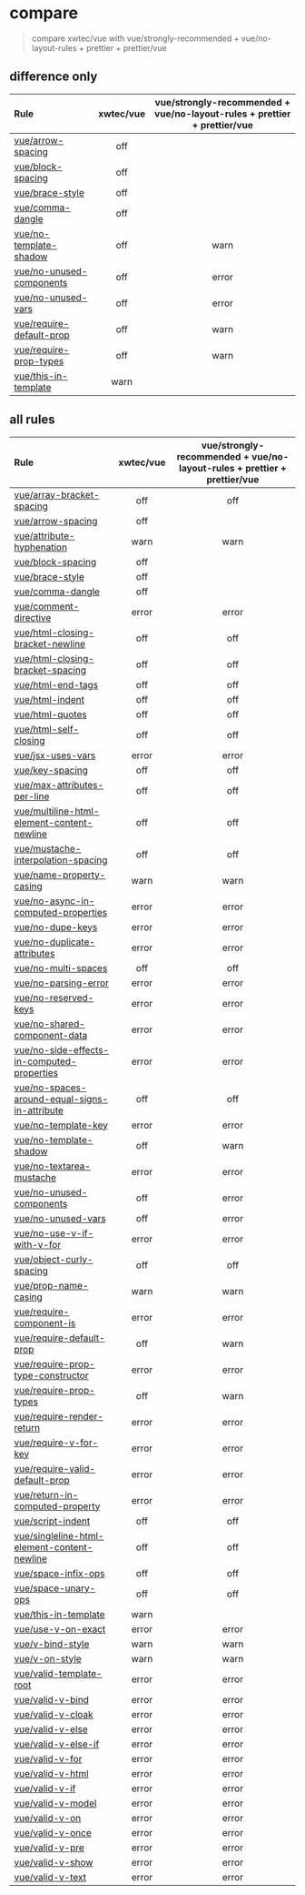 # compare

> compare xwtec/vue with vue/strongly-recommended + vue/no-layout-rules + prettier + prettier/vue

## difference only

| Rule                                                                                    | xwtec/vue | vue/strongly-recommended + vue/no-layout-rules + prettier + prettier/vue |
| :-------------------------------------------------------------------------------------- | :-------: | :----------------------------------------------------------------------: |
| [vue/arrow-spacing](https://vuejs.github.io/eslint-plugin-vue/rules/arrow-spacing.html) |    off    |
| [vue/block-spacing](https://vuejs.github.io/eslint-plugin-vue/rules/block-spacing.html) |    off    |
| [vue/brace-style](https://vuejs.github.io/eslint-plugin-vue/rules/brace-style.html)     |    off    |
| [vue/comma-dangle](https://vuejs.github.io/eslint-plugin-vue/rules/comma-dangle.html)   |    off    |
| [vue/no-template-shadow](https://eslint.vuejs.org/rules/no-template-shadow.html)        |    off    |                                   warn                                   |
| [vue/no-unused-components](https://eslint.vuejs.org/rules/no-unused-components.html)    |    off    |                                  error                                   |
| [vue/no-unused-vars](https://eslint.vuejs.org/rules/no-unused-vars.html)                |    off    |                                  error                                   |
| [vue/require-default-prop](https://eslint.vuejs.org/rules/require-default-prop.html)    |    off    |                                   warn                                   |
| [vue/require-prop-types](https://eslint.vuejs.org/rules/require-prop-types.html)        |    off    |                                   warn                                   |
| [vue/this-in-template](https://eslint.vuejs.org/rules/this-in-template.html)            |   warn    |

## all rules

| Rule                                                                                                                           | xwtec/vue | vue/strongly-recommended + vue/no-layout-rules + prettier + prettier/vue |
| :----------------------------------------------------------------------------------------------------------------------------- | :-------: | :----------------------------------------------------------------------: |
| [vue/array-bracket-spacing](https://vuejs.github.io/eslint-plugin-vue/rules/array-bracket-spacing.html)                        |    off    |                                   off                                    |
| [vue/arrow-spacing](https://vuejs.github.io/eslint-plugin-vue/rules/arrow-spacing.html)                                        |    off    |
| [vue/attribute-hyphenation](https://eslint.vuejs.org/rules/attribute-hyphenation.html)                                         |   warn    |                                   warn                                   |
| [vue/block-spacing](https://vuejs.github.io/eslint-plugin-vue/rules/block-spacing.html)                                        |    off    |
| [vue/brace-style](https://vuejs.github.io/eslint-plugin-vue/rules/brace-style.html)                                            |    off    |
| [vue/comma-dangle](https://vuejs.github.io/eslint-plugin-vue/rules/comma-dangle.html)                                          |    off    |
| [vue/comment-directive](https://eslint.vuejs.org/rules/comment-directive.html)                                                 |   error   |                                  error                                   |
| [vue/html-closing-bracket-newline](https://eslint.vuejs.org/rules/html-closing-bracket-newline.html)                           |    off    |                                   off                                    |
| [vue/html-closing-bracket-spacing](https://eslint.vuejs.org/rules/html-closing-bracket-spacing.html)                           |    off    |                                   off                                    |
| [vue/html-end-tags](https://eslint.vuejs.org/rules/html-end-tags.html)                                                         |    off    |                                   off                                    |
| [vue/html-indent](https://eslint.vuejs.org/rules/html-indent.html)                                                             |    off    |                                   off                                    |
| [vue/html-quotes](https://eslint.vuejs.org/rules/html-quotes.html)                                                             |    off    |                                   off                                    |
| [vue/html-self-closing](https://eslint.vuejs.org/rules/html-self-closing.html)                                                 |    off    |                                   off                                    |
| [vue/jsx-uses-vars](https://eslint.vuejs.org/rules/jsx-uses-vars.html)                                                         |   error   |                                  error                                   |
| [vue/key-spacing](https://vuejs.github.io/eslint-plugin-vue/rules/key-spacing.html)                                            |    off    |                                   off                                    |
| [vue/max-attributes-per-line](https://eslint.vuejs.org/rules/max-attributes-per-line.html)                                     |    off    |                                   off                                    |
| [vue/multiline-html-element-content-newline](https://eslint.vuejs.org/rules/multiline-html-element-content-newline.html)       |    off    |                                   off                                    |
| [vue/mustache-interpolation-spacing](https://eslint.vuejs.org/rules/mustache-interpolation-spacing.html)                       |    off    |                                   off                                    |
| [vue/name-property-casing](https://eslint.vuejs.org/rules/name-property-casing.html)                                           |   warn    |                                   warn                                   |
| [vue/no-async-in-computed-properties](https://eslint.vuejs.org/rules/no-async-in-computed-properties.html)                     |   error   |                                  error                                   |
| [vue/no-dupe-keys](https://eslint.vuejs.org/rules/no-dupe-keys.html)                                                           |   error   |                                  error                                   |
| [vue/no-duplicate-attributes](https://eslint.vuejs.org/rules/no-duplicate-attributes.html)                                     |   error   |                                  error                                   |
| [vue/no-multi-spaces](https://eslint.vuejs.org/rules/no-multi-spaces.html)                                                     |    off    |                                   off                                    |
| [vue/no-parsing-error](https://eslint.vuejs.org/rules/no-parsing-error.html)                                                   |   error   |                                  error                                   |
| [vue/no-reserved-keys](https://eslint.vuejs.org/rules/no-reserved-keys.html)                                                   |   error   |                                  error                                   |
| [vue/no-shared-component-data](https://eslint.vuejs.org/rules/no-shared-component-data.html)                                   |   error   |                                  error                                   |
| [vue/no-side-effects-in-computed-properties](https://eslint.vuejs.org/rules/no-side-effects-in-computed-properties.html)       |   error   |                                  error                                   |
| [vue/no-spaces-around-equal-signs-in-attribute](https://eslint.vuejs.org/rules/no-spaces-around-equal-signs-in-attribute.html) |    off    |                                   off                                    |
| [vue/no-template-key](https://eslint.vuejs.org/rules/no-template-key.html)                                                     |   error   |                                  error                                   |
| [vue/no-template-shadow](https://eslint.vuejs.org/rules/no-template-shadow.html)                                               |    off    |                                   warn                                   |
| [vue/no-textarea-mustache](https://eslint.vuejs.org/rules/no-textarea-mustache.html)                                           |   error   |                                  error                                   |
| [vue/no-unused-components](https://eslint.vuejs.org/rules/no-unused-components.html)                                           |    off    |                                  error                                   |
| [vue/no-unused-vars](https://eslint.vuejs.org/rules/no-unused-vars.html)                                                       |    off    |                                  error                                   |
| [vue/no-use-v-if-with-v-for](https://eslint.vuejs.org/rules/no-use-v-if-with-v-for.html)                                       |   error   |                                  error                                   |
| [vue/object-curly-spacing](https://vuejs.github.io/eslint-plugin-vue/rules/object-curly-spacing.html)                          |    off    |                                   off                                    |
| [vue/prop-name-casing](https://eslint.vuejs.org/rules/prop-name-casing.html)                                                   |   warn    |                                   warn                                   |
| [vue/require-component-is](https://eslint.vuejs.org/rules/require-component-is.html)                                           |   error   |                                  error                                   |
| [vue/require-default-prop](https://eslint.vuejs.org/rules/require-default-prop.html)                                           |    off    |                                   warn                                   |
| [vue/require-prop-type-constructor](https://eslint.vuejs.org/rules/require-prop-type-constructor.html)                         |   error   |                                  error                                   |
| [vue/require-prop-types](https://eslint.vuejs.org/rules/require-prop-types.html)                                               |    off    |                                   warn                                   |
| [vue/require-render-return](https://eslint.vuejs.org/rules/require-render-return.html)                                         |   error   |                                  error                                   |
| [vue/require-v-for-key](https://eslint.vuejs.org/rules/require-v-for-key.html)                                                 |   error   |                                  error                                   |
| [vue/require-valid-default-prop](https://eslint.vuejs.org/rules/require-valid-default-prop.html)                               |   error   |                                  error                                   |
| [vue/return-in-computed-property](https://eslint.vuejs.org/rules/return-in-computed-property.html)                             |   error   |                                  error                                   |
| [vue/script-indent](https://eslint.vuejs.org/rules/script-indent.html)                                                         |    off    |                                   off                                    |
| [vue/singleline-html-element-content-newline](https://eslint.vuejs.org/rules/singleline-html-element-content-newline.html)     |    off    |                                   off                                    |
| [vue/space-infix-ops](https://vuejs.github.io/eslint-plugin-vue/rules/space-infix-ops.html)                                    |    off    |                                   off                                    |
| [vue/space-unary-ops](https://vuejs.github.io/eslint-plugin-vue/rules/space-unary-ops.html)                                    |    off    |                                   off                                    |
| [vue/this-in-template](https://eslint.vuejs.org/rules/this-in-template.html)                                                   |   warn    |
| [vue/use-v-on-exact](https://eslint.vuejs.org/rules/use-v-on-exact.html)                                                       |   error   |                                  error                                   |
| [vue/v-bind-style](https://eslint.vuejs.org/rules/v-bind-style.html)                                                           |   warn    |                                   warn                                   |
| [vue/v-on-style](https://eslint.vuejs.org/rules/v-on-style.html)                                                               |   warn    |                                   warn                                   |
| [vue/valid-template-root](https://eslint.vuejs.org/rules/valid-template-root.html)                                             |   error   |                                  error                                   |
| [vue/valid-v-bind](https://eslint.vuejs.org/rules/valid-v-bind.html)                                                           |   error   |                                  error                                   |
| [vue/valid-v-cloak](https://eslint.vuejs.org/rules/valid-v-cloak.html)                                                         |   error   |                                  error                                   |
| [vue/valid-v-else](https://eslint.vuejs.org/rules/valid-v-else.html)                                                           |   error   |                                  error                                   |
| [vue/valid-v-else-if](https://eslint.vuejs.org/rules/valid-v-else-if.html)                                                     |   error   |                                  error                                   |
| [vue/valid-v-for](https://eslint.vuejs.org/rules/valid-v-for.html)                                                             |   error   |                                  error                                   |
| [vue/valid-v-html](https://eslint.vuejs.org/rules/valid-v-html.html)                                                           |   error   |                                  error                                   |
| [vue/valid-v-if](https://eslint.vuejs.org/rules/valid-v-if.html)                                                               |   error   |                                  error                                   |
| [vue/valid-v-model](https://eslint.vuejs.org/rules/valid-v-model.html)                                                         |   error   |                                  error                                   |
| [vue/valid-v-on](https://eslint.vuejs.org/rules/valid-v-on.html)                                                               |   error   |                                  error                                   |
| [vue/valid-v-once](https://eslint.vuejs.org/rules/valid-v-once.html)                                                           |   error   |                                  error                                   |
| [vue/valid-v-pre](https://eslint.vuejs.org/rules/valid-v-pre.html)                                                             |   error   |                                  error                                   |
| [vue/valid-v-show](https://eslint.vuejs.org/rules/valid-v-show.html)                                                           |   error   |                                  error                                   |
| [vue/valid-v-text](https://eslint.vuejs.org/rules/valid-v-text.html)                                                           |   error   |                                  error                                   |
